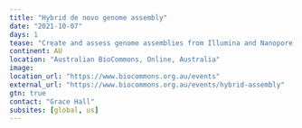 ```yaml
---
title: "Hybrid de novo genome assembly"
date: "2021-10-07"
days: 1
tease: "Create and assess genome assemblies from Illumina and Nanopore reads. Applications due 29 September."
continent: AU
location: "Australian BioCommons, Online, Australia"
image: 
location_url: "https://www.biocommons.org.au/events"
external_url: "https://www.biocommons.org.au/events/hybrid-assembly"
gtn: true
contact: "Grace Hall"
subsites: [global, us]
---
```

